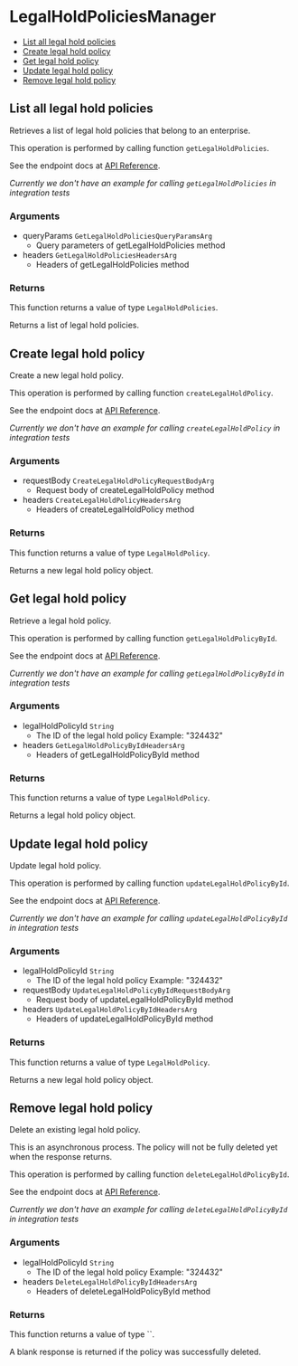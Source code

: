 # LegalHoldPoliciesManager


- [List all legal hold policies](#list-all-legal-hold-policies)
- [Create legal hold policy](#create-legal-hold-policy)
- [Get legal hold policy](#get-legal-hold-policy)
- [Update legal hold policy](#update-legal-hold-policy)
- [Remove legal hold policy](#remove-legal-hold-policy)

## List all legal hold policies

Retrieves a list of legal hold policies that belong to
an enterprise.

This operation is performed by calling function `getLegalHoldPolicies`.

See the endpoint docs at
[API Reference](https://developer.box.com/reference/get-legal-hold-policies/).

*Currently we don't have an example for calling `getLegalHoldPolicies` in integration tests*

### Arguments

- queryParams `GetLegalHoldPoliciesQueryParamsArg`
  - Query parameters of getLegalHoldPolicies method
- headers `GetLegalHoldPoliciesHeadersArg`
  - Headers of getLegalHoldPolicies method


### Returns

This function returns a value of type `LegalHoldPolicies`.

Returns a list of legal hold policies.


## Create legal hold policy

Create a new legal hold policy.

This operation is performed by calling function `createLegalHoldPolicy`.

See the endpoint docs at
[API Reference](https://developer.box.com/reference/post-legal-hold-policies/).

*Currently we don't have an example for calling `createLegalHoldPolicy` in integration tests*

### Arguments

- requestBody `CreateLegalHoldPolicyRequestBodyArg`
  - Request body of createLegalHoldPolicy method
- headers `CreateLegalHoldPolicyHeadersArg`
  - Headers of createLegalHoldPolicy method


### Returns

This function returns a value of type `LegalHoldPolicy`.

Returns a new legal hold policy object.


## Get legal hold policy

Retrieve a legal hold policy.

This operation is performed by calling function `getLegalHoldPolicyById`.

See the endpoint docs at
[API Reference](https://developer.box.com/reference/get-legal-hold-policies-id/).

*Currently we don't have an example for calling `getLegalHoldPolicyById` in integration tests*

### Arguments

- legalHoldPolicyId `String`
  - The ID of the legal hold policy Example: "324432"
- headers `GetLegalHoldPolicyByIdHeadersArg`
  - Headers of getLegalHoldPolicyById method


### Returns

This function returns a value of type `LegalHoldPolicy`.

Returns a legal hold policy object.


## Update legal hold policy

Update legal hold policy.

This operation is performed by calling function `updateLegalHoldPolicyById`.

See the endpoint docs at
[API Reference](https://developer.box.com/reference/put-legal-hold-policies-id/).

*Currently we don't have an example for calling `updateLegalHoldPolicyById` in integration tests*

### Arguments

- legalHoldPolicyId `String`
  - The ID of the legal hold policy Example: "324432"
- requestBody `UpdateLegalHoldPolicyByIdRequestBodyArg`
  - Request body of updateLegalHoldPolicyById method
- headers `UpdateLegalHoldPolicyByIdHeadersArg`
  - Headers of updateLegalHoldPolicyById method


### Returns

This function returns a value of type `LegalHoldPolicy`.

Returns a new legal hold policy object.


## Remove legal hold policy

Delete an existing legal hold policy.

This is an asynchronous process. The policy will not be
fully deleted yet when the response returns.

This operation is performed by calling function `deleteLegalHoldPolicyById`.

See the endpoint docs at
[API Reference](https://developer.box.com/reference/delete-legal-hold-policies-id/).

*Currently we don't have an example for calling `deleteLegalHoldPolicyById` in integration tests*

### Arguments

- legalHoldPolicyId `String`
  - The ID of the legal hold policy Example: "324432"
- headers `DeleteLegalHoldPolicyByIdHeadersArg`
  - Headers of deleteLegalHoldPolicyById method


### Returns

This function returns a value of type ``.

A blank response is returned if the policy was
successfully deleted.


